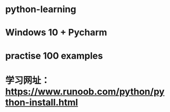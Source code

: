 # python-learning
# Windows 10 + Pycharm
# practise 100 examples
# 学习网址：https://www.runoob.com/python/python-install.html
